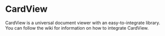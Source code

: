 # CardView
CardView is a universal document viewer with an easy-to-integrate library. You can follow the wiki for information on how to integrate CardView.
